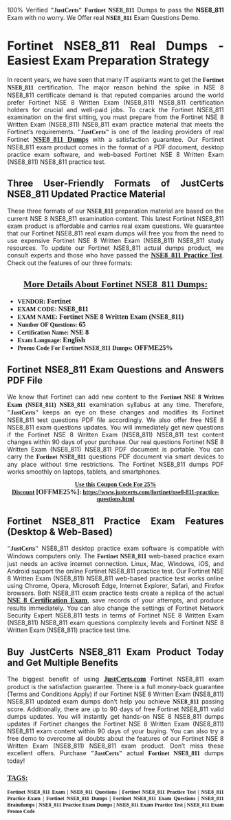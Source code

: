 <p style="text-align: justify;">100% Verified <span style="font-size:14px;"><span style="font-family:Georgia,serif;"><strong>"JustCerts"</strong></span></span> <span style="font-family:Georgia,serif;"><strong>Fortinet NSE8_811</strong></span> Dumps to pass the <strong>NSE8_811</strong> Exam with no worry. We Offer real <span style="font-family:Georgia,serif;"><strong>NSE8_811</strong></span> Exam Questions Demo.</p>

<h1 style="text-align: justify;"><strong>Fortinet NSE8_811 Real Dumps - Easiest Exam Preparation Strategy</strong></h1>

<p style="text-align: justify;">In recent years, we have seen that many IT aspirants want to get the <span style="font-family:Georgia,serif;"><strong>Fortinet NSE8_811</strong></span> certification. The major reason behind the spike in NSE 8 NSE8_811 certificate demand is that reputed companies around the world prefer Fortinet NSE 8 Written Exam (NSE8_811) NSE8_811 certification holders for crucial and well-paid jobs. To crack the Fortinet NSE8_811 examination on the first sitting, you must prepare from the Fortinet NSE 8 Written Exam (NSE8_811) NSE8_811 exam practice material that meets the Fortinet’s requirements. <span style="font-size:14px;"><span style="font-family:Georgia,serif;"><strong>"JustCerts"</strong></span></span> is one of the leading providers of real Fortinet <a href="https://www.justcerts.com/fortinet/nse8-811-practice-questions.html"><span style="font-size:16px;"><u><span style="font-family:Georgia,serif;"><strong>NSE8_811 Dumps</strong></span></u></span></a> with a satisfaction guarantee. Our Fortinet NSE8_811 exam product comes in the format of a PDF document, desktop practice exam software, and web-based Fortinet NSE 8 Written Exam (NSE8_811) NSE8_811 practice test.</p>

<h2 style="text-align: justify;"><strong>Three User-Friendly Formats of JustCerts NSE8_811 Updated Practice Material</strong></h2>

<p style="text-align: justify;">These three formats of our <span style="font-family:Georgia,serif;"><strong>NSE8_811 </strong></span> preparation material are based on the current NSE 8 NSE8_811 examination content. This latest Fortinet NSE8_811 exam product is affordable and carries real exam questions. We guarantee that our Fortinet NSE8_811 real exam dumps will free you from the need to use expensive Fortinet NSE 8 Written Exam (NSE8_811) NSE8_811 study resources. To update our Fortinet NSE8_811 actual dumps product, we consult experts and those who have passed the <a href="https://www.justcerts.com/fortinet/nse8-811-practice-questions.html"><u><span style="font-size:16px;"><span style="font-family:Georgia,serif;"><strong>NSE8_811 Practice Test</strong></span></span></u></a>. Check out the features of our three formats:</p>

<h2 style="text-align: center;"><u><strong><span style="font-family:Georgia,serif;">More Details About Fortinet NSE8_811 Dumps:</span></strong></u></h2>

<ul>
	<li style="text-align: justify;"><span style="font-size:14px;"><span style="font-family:Georgia,serif;"><strong>VENDOR: </strong></span></span><span style="font-size:16px;"><span style="font-family:Georgia,serif;"><strong>Fortinet</strong></span></span></li>
	<li style="text-align: justify;"><span style="font-size:14px;"><span style="font-family:Georgia,serif;"><strong>EXAM CODE: </strong></span></span><span style="font-size:16px;"><span style="font-family:Georgia,serif;"><strong>NSE8_811</strong></span></span></li>
	<li style="text-align: justify;"><span style="font-size:14px;"><span style="font-family:Georgia,serif;"><strong>EXAM NAME: </strong></span></span><span style="font-size:16px;"><span style="font-family:Georgia,serif;"><strong>Fortinet NSE 8 Written Exam (NSE8_811)</strong></span></span></li>
	<li style="text-align: justify;"><span style="font-size:14px;"><span style="font-family:Georgia,serif;"><strong>Number OF Questions: </strong></span></span><span style="font-size:16px;"><span style="font-family:Georgia,serif;"><strong>65</strong></span></span></li>
	<li style="text-align: justify;"><span style="font-size:14px;"><span style="font-family:Georgia,serif;"><strong>Certification Name: </strong></span></span><span style="font-size:16px;"><span style="font-family:Georgia,serif;"><strong>NSE 8</strong></span></span></li>
	<li style="text-align: justify;"><span style="font-size:14px;"><span style="font-family:Georgia,serif;"><strong>Exam Language: </strong></span></span><span style="font-size:16px;"><span style="font-family:Georgia,serif;"><strong>English</strong></span></span></li>
	<li style="text-align: justify;"><span style="font-size:14px;"><span style="font-family:Georgia,serif;"><strong>Promo Code For Fortinet NSE8_811 Dumps: </strong></span></span><span style="font-size:16px;"><span style="font-family:Georgia,serif;"><strong>OFFME25%</strong></span></span></li>
</ul>

<h2 style="text-align: justify;"><strong>Fortinet NSE8_811 Exam Questions and Answers PDF File</strong></h2>

<p style="text-align: justify;">We know that Fortinet can add new content to the <span style="font-family:Georgia,serif;"><strong>Fortinet NSE 8 Written Exam (NSE8_811) NSE8_811</strong></span> examination syllabus at any time. Therefore, <span style="font-size:14px;"><span style="font-family:Georgia,serif;"><strong>"JustCerts"</strong></span></span> keeps an eye on these changes and modifies its Fortinet NSE8_811 test questions PDF file accordingly. We also offer free NSE 8 NSE8_811 exam questions updates. You will immediately get new questions if the Fortinet NSE 8 Written Exam (NSE8_811) NSE8_811 test content changes within 90 days of your purchase. Our real questions Fortinet NSE 8 Written Exam (NSE8_811) NSE8_811 PDF document is portable. You can carry the <span style="font-family:Georgia,serif;"><strong>Fortinet NSE8_811</strong></span> questions PDF document via smart devices to any place without time restrictions. The Fortinet NSE8_811 dumps PDF works smoothly on laptops, tablets, and smartphones.</p>

<p style="text-align: center;"><span style="font-size:14px;"><span style="font-family:Georgia,serif;"><strong><u>Use this Coupon Code For 25% Discount</u> </strong></span></span><span style="font-size:16px;"><span style="font-family:Georgia,serif;"><strong>[OFFME25%]</strong></span></span><span style="font-size:14px;"><span style="font-family:Georgia,serif;"><strong>: <u><a href="https://www.justcerts.com/fortinet/nse8-811-practice-questions.html">https://www.justcerts.com/fortinet/nse8-811-practice-questions.html</a></u></strong></span></span></p>

<h2 style="text-align: justify;"><strong>Fortinet NSE8_811 Practice Exam Features (Desktop & Web-Based)</strong></h2>

<p style="text-align: justify;"><span style="font-size:14px;"><span style="font-family:Georgia,serif;"><strong>"JustCerts"</strong></span></span> NSE8_811 desktop practice exam software is compatible with Windows computers only. The <span style="font-family:Georgia,serif;"><strong>Fortinet NSE8_811</strong></span> web-based practice exam just needs an active internet connection. Linux, Mac, Windows, iOS, and Android support the online Fortinet NSE8_811 practice test. Our Fortinet NSE 8 Written Exam (NSE8_811) NSE8_811 web-based practice test works online using Chrome, Opera, Microsoft Edge, Internet Explorer, Safari, and Firefox browsers. Both NSE8_811 exam practice tests create a replica of the actual <u><a href="https://www.justcerts.com/fortinet/nse-8-certification-exams.html"><span style="font-size:16px;"><span style="font-family:Georgia,serif;"><strong>NSE 8 Certification Exam</strong></span></span></a></u>, save records of your attempts, and produce results immediately. You can also change the settings of Fortinet Network Security Expert NSE8_811 tests in terms of Fortinet NSE 8 Written Exam (NSE8_811) NSE8_811 exam questions complexity levels and Fortinet NSE 8 Written Exam (NSE8_811) practice test time.</p>

<h2 style="text-align: justify;"><strong>Buy JustCerts NSE8_811 Exam Product Today and Get Multiple Benefits</strong></h2>

<p style="text-align: justify;">The biggest benefit of using <a href="https://www.justcerts.com/"><u><span style="font-size:16px;"><span style="font-family:Georgia,serif;"><strong>JustCerts.com</strong></span></span></u></a> Fortinet NSE8_811 exam product is the satisfaction guarantee. There is a full money-back guarantee (Terms and Conditions Apply) if our Fortinet NSE 8 Written Exam (NSE8_811) NSE8_811 updated exam dumps don’t help you achieve <span style="font-family:Georgia,serif;"><strong>NSE8_811 </strong></span> passing score. Additionally, there are up to 90 days of free Fortinet NSE8_811 valid dumps updates. You will instantly get hands-on NSE 8 NSE8_811 dumps updates if Fortinet changes the Fortinet NSE 8 Written Exam (NSE8_811) NSE8_811 exam content within 90 days of your buying. You can also try a free demo to overcome all doubts about the features of our Fortinet NSE 8 Written Exam (NSE8_811) NSE8_811 exam product. Don’t miss these excellent offers. Purchase <span style="font-size:14px;"><span style="font-family:Georgia,serif;"><strong>"JustCerts"</strong></span></span> actual <span style="font-family:Georgia,serif;"><strong>Fortinet NSE8_811</strong></span> dumps today!</p>

<h3 style="text-align: justify;"><u><span style="font-size:16px;"><span style="font-family:Georgia,serif;"><strong>TAGS:</strong></span></span></u></h3>

<p style="text-align: justify;"><span style="font-size:12px;"><span style="font-family:Georgia,serif;"><strong>Fortinet NSE8_811 Exam | NSE8_811 Questions | Fortinet NSE8_811 Practice Test | NSE8_811 Practice Exam | Fortinet NSE8_811 Dumps | Fortinet NSE8_811 Exam Questions | NSE8_811 Braindumps | NSE8_811 Practice Exam Dumps | NSE8_811 Exam Practice Test | NSE8_811 Exam Promo Code </strong></span></span></p>
